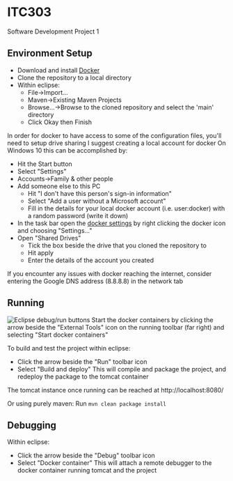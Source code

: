 # ITC303
Software Development Project 1

## Environment Setup
* Download and install [Docker](https://store.docker.com/editions/community/docker-ce-desktop-windows)
* Clone the repository to a local directory
* Within eclipse:
  * File->Import...
  * Maven->Existing Maven Projects
  * Browse...->Browse to the cloned repository and select the 'main' directory
  * Click Okay then Finish

In order for docker to have access to some of the configuration files, you'll need to setup drive sharing
I suggest creating a local account for docker
On Windows 10 this can be accomplished by:
* Hit the Start button
* Select "Settings"
* Accounts->Family & other people
* Add someone else to this PC
  * Hit "I don't have this person's sign-in information"
  * Select "Add a user without a Microsoft account"
  * Fill in the details for your local docker account (i.e. user:docker) with a random password (write it down)
* In the task bar open the [docker settings](https://docs.docker.com/docker-for-windows/#docker-settings) by right clicking the docker icon and choosing "Settings..."
* Open "Shared Drives"
  * Tick the box beside the drive that you cloned the repository to
  * Hit apply
  * Enter the details of the account you created

If you encounter any issues with docker reaching the internet, consider entering the Google DNS address (8.8.8.8) in the network tab

## Running
![Eclipse debug/run buttons](http://i.imgur.com/rJdl64V.png)
Start the docker containers by clicking the arrow beside the "External Tools" icon on the running toolbar (far right) and selecting "Start docker containers"

To build and test the project within eclipse:
* Click the arrow beside the "Run" toolbar icon
* Select "Build and deploy"
This will compile and package the project, and redeploy the package to the tomcat container

The tomcat instance once running can be reached at http://localhost:8080/

Or using purely maven:
Run `mvn clean package install`

## Debugging
Within eclipse:
* Click the arrow beside the "Debug" toolbar icon
* Select "Docker container"
This will attach a remote debugger to the docker container running tomcat and the project